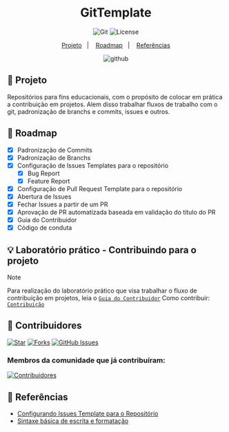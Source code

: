 <h1 align="center">GitTemplate</h1>

<p align="center">
  <img alt="Git" src="https://img.shields.io/static/v1?label=Github&message=GIT&color=8257E5&labelColor=000000"  />
  <img alt="License" src="https://img.shields.io/static/v1?label=license&message=MIT&color=49AA26&labelColor=000000">
</p>

<p align="center">
  <a href="#-projeto">Projeto</a>&nbsp;&nbsp;&nbsp;|&nbsp;&nbsp;&nbsp;
  <a href="#-roadmap">Roadmap</a>&nbsp;&nbsp;&nbsp;|&nbsp;&nbsp;&nbsp;
  <a href="#-referências">Referências</a>
</p>

<p align="center">
  <img alt="github" src="data/pr-issues-templates.png">
</p>

## 🎯 Projeto

Repositórios para fins educacionais, com o propósito de colocar em prática a contribuição em projetos. Alem disso trabalhar fluxos de trabalho com o git, padronização de branchs e commits, issues e outros.

## 👣 Roadmap

- [x] Padronização de Commits
- [x] Padronização de Branchs
- [x] Configuração de Issues Templates para o repositório
    - [x] Bug Report
    - [x] Feature Report
- [x] Configuração de Pull Request Template para o repositório
- [x] Abertura de Issues
- [x] Fechar Issues a partir de um PR
- [x] Aprovação de PR automatizada baseada em validação do título do PR
- [x] Guia do Contribuidor
- [x] Código de conduta

## 💡 Laboratório prático - Contribuindo para o projeto

>[!NOTE]
> Para realização do laboratório prático que visa trabalhar o fluxo de contribuição em projetos, leia o [`Guia do Contribuidor`](https://github.com/leoviana00/GitTemplate/blob/main/CONTRIBUTING.md)
> Como contribuir: [`Contribuição`](https://github.com/leoviana00/GitTemplate/blob/main/CONTRIBUTING.md#contribui%C3%A7%C3%A3o)

## 👥 Contribuidores
[![Star](https://img.shields.io/github/stars/leoviana00/GitTemplate?style=social)](https://github.com/leoviana00/GitTemplate/stargazers)
[![Forks](https://img.shields.io/github/forks/leoviana00/GitTemplate?style=social)](https://github.com/leoviana00/GitTemplate/forks)
[![GitHub Issues](https://img.shields.io/github/issues/leoviana00/GitTemplate?style=social)](https://github.com/leoviana00/GitTemplate/issues/)


### Membros da comunidade que já contribuíram:
[![Contribuidores](https://images.repography.com/26937047/leoviana00/GitTemplate/top-contributors/21bd728a8e3625b547c91617b3f0fc2a_table.svg)](https://github.com/leoviana00/GitTemplate/graphs/contributors)

## 📄 Referências

- [Configurando Issues Template para o Repositório](https://docs.github.com/en/communities/using-templates-to-encourage-useful-issues-and-pull-requests/configuring-issue-templates-for-your-repository)
- [Sintaxe básica de escrita e formatação](https://docs.github.com/en/get-started/writing-on-github/getting-started-with-writing-and-formatting-on-github/basic-writing-and-formatting-syntax#referencing-issues-and-pull-requests)